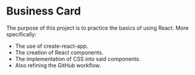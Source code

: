# Business Card

The purpose of this project is to practice the basics of using React. More specifically:
- The use of create-react-app.
- The creation of React components.
- The implementation of CSS into said components.
- Also refining the GitHub workflow.
